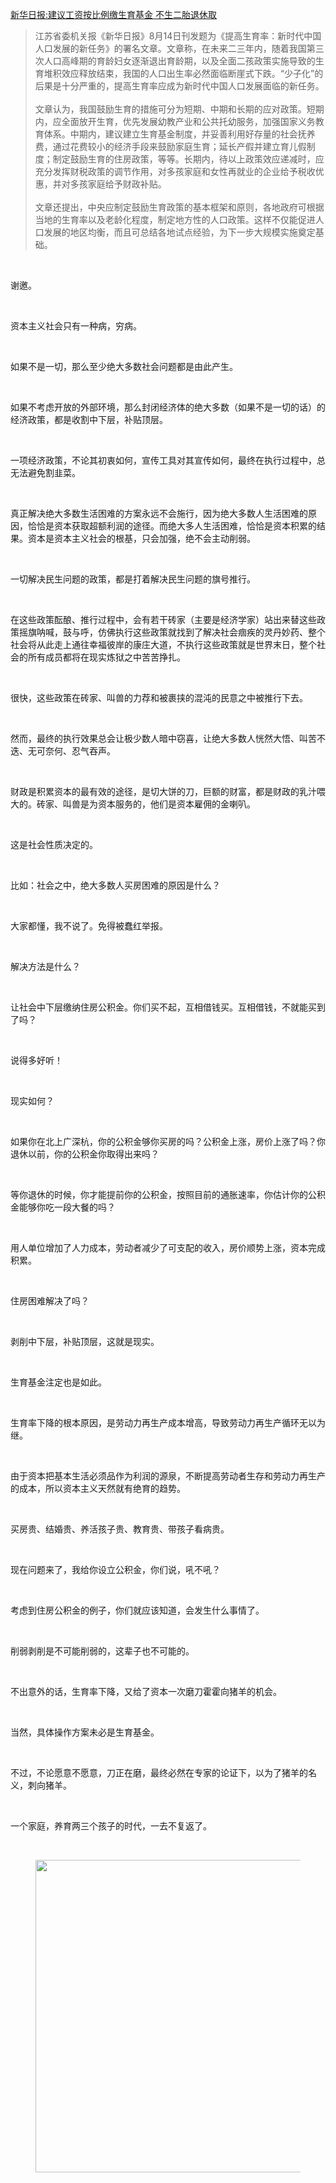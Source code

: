 <p></p><a href="http://link.zhihu.com/?target=http%3A//finance.sina.com.cn/china/dfjj/2018-08-16/doc-ihhtfwqs0825855.shtml" data-draft-node="block" data-draft-type="link-card" data-image="https://picx.zhimg.com/v2-ef739a14fec55b3e8be0a1284c1e4f2e_qhd.jpg?source=d16d100b" data-image-width="580" data-image-height="330" class=" wrap external" target="_blank" rel="nofollow noreferrer">新华日报:建议工资按比例缴生育基金 不生二胎退休取</a><blockquote data-pid="197B5F-2">江苏省委机关报《新华日报》8月14日刊发题为《提高生育率：新时代中国人口发展的新任务》的署名文章。文章称，在未来二三年内，随着我国第三次人口高峰期的育龄妇女逐渐退出育龄期，以及全面二孩政策实施导致的生育堆积效应释放结束，我国的人口出生率必然面临断崖式下跌。“少子化”的后果是十分严重的，提高生育率应成为新时代中国人口发展面临的新任务。<br><br>文章认为，我国鼓励生育的措施可分为短期、中期和长期的应对政策。短期内，应全面放开生育，优先发展幼教产业和公共托幼服务，加强国家义务教育体系。中期内，建议建立生育基金制度，并妥善利用好存量的社会抚养费，通过花费较小的经济手段来鼓励家庭生育；延长产假并建立育儿假制度；制定鼓励生育的住房政策，等等。长期内，待以上政策效应递减时，应充分发挥财税政策的调节作用，对多孩家庭和女性再就业的企业给予税收优惠，并对多孩家庭给予财政补贴。<br><br>文章还提出，中央应制定鼓励生育政策的基本框架和原则，各地政府可根据当地的生育率以及老龄化程度，制定地方性的人口政策。这样不仅能促进人口发展的地区均衡，而且可总结各地试点经验，为下一步大规模实施奠定基础。</blockquote><p><br></p><p data-pid="kvEeKlC_">谢邀。</p><p><br></p><p data-pid="X7PDHl9N">资本主义社会只有一种病，穷病。</p><p><br></p><p data-pid="L6q0LWAO">如果不是一切，那么至少绝大多数社会问题都是由此产生。</p><p><br></p><p data-pid="HLJFmDc4">如果不考虑开放的外部环境，那么封闭经济体的绝大多数（如果不是一切的话）的经济政策，都是收割中下层，补贴顶层。</p><p><br></p><p data-pid="925GOodA">一项经济政策，不论其初衷如何，宣传工具对其宣传如何，最终在执行过程中，总无法避免割韭菜。</p><p><br></p><p data-pid="0sc3Vv3-">真正解决绝大多数生活困难的方案永远不会施行，因为绝大多数人生活困难的原因，恰恰是资本获取超额利润的途径。而绝大多人生活困难，恰恰是资本积累的结果。资本是资本主义社会的根基，只会加强，绝不会主动削弱。</p><p><br></p><p data-pid="zG7X58xt">一切解决民生问题的政策，都是打着解决民生问题的旗号推行。</p><p><br></p><p data-pid="QDvnkICc">在这些政策酝酿、推行过程中，会有若干砖家（主要是经济学家）站出来替这些政策摇旗呐喊，鼓与呼，仿佛执行这些政策就找到了解决社会痼疾的灵丹妙药、整个社会将从此走上通往幸福彼岸的康庄大道，不执行这些政策就是世界末日，整个社会的所有成员都将在现实炼狱之中苦苦挣扎。</p><p><br></p><p data-pid="CD-8Vn2R">很快，这些政策在砖家、叫兽的力荐和被裹挟的混沌的民意之中被推行下去。</p><p><br></p><p data-pid="es3ANLLK">然而，最终的执行效果总会让极少数人暗中窃喜，让绝大多数人恍然大悟、叫苦不迭、无可奈何、忍气吞声。</p><p><br></p><p data-pid="wF_SqP6U">财政是积累资本的最有效的途径，是切大饼的刀，巨额的财富，都是财政的乳汁喂大的。砖家、叫兽是为资本服务的，他们是资本雇佣的金喇叭。</p><p><br></p><p data-pid="NUNe5kMe">这是社会性质决定的。</p><p><br></p><p data-pid="XTdNjPIR">比如：社会之中，绝大多数人买房困难的原因是什么？</p><p><br></p><p data-pid="s1aOxjcR">大家都懂，我不说了。免得被蠢红举报。</p><p><br></p><p data-pid="heSaLAVJ">解决方法是什么？</p><p><br></p><p data-pid="RCAPmSL9">让社会中下层缴纳住房公积金。你们买不起，互相借钱买。互相借钱，不就能买到了吗？</p><p><br></p><p data-pid="EZ3zn7aS">说得多好听！</p><p><br></p><p data-pid="PmDZib3F">现实如何？</p><p><br></p><p data-pid="roT0yeJF">如果你在北上广深杭，你的公积金够你买房的吗？公积金上涨，房价上涨了吗？你退休以前，你的公积金你取得出来吗？</p><p><br></p><p data-pid="WWznyATv">等你退休的时候，你才能提前你的公积金，按照目前的通胀速率，你估计你的公积金能够你吃一段大餐的吗？</p><p><br></p><p data-pid="JRSxoS8i">用人单位增加了人力成本，劳动者减少了可支配的收入，房价顺势上涨，资本完成积累。</p><p><br></p><p data-pid="zoyzeAem">住房困难解决了吗？</p><p><br></p><p data-pid="sFelXcWR">剥削中下层，补贴顶层，这就是现实。</p><p><br></p><p data-pid="NcGGTjlM">生育基金注定也是如此。</p><p><br></p><p data-pid="68g2sY8j">生育率下降的根本原因，是劳动力再生产成本增高，导致劳动力再生产循环无以为继。</p><p><br></p><p data-pid="Pl6PPwFq">由于资本把基本生活必须品作为利润的源泉，不断提高劳动者生存和劳动力再生产的成本，所以资本主义天然就有绝育的趋势。</p><p><br></p><p data-pid="FjBsy4KP">买房贵、结婚贵、养活孩子贵、教育贵、带孩子看病贵。</p><p><br></p><p data-pid="Pssm5ayS">现在问题来了，我给你设立公积金，你们说，吼不吼？</p><p><br></p><p data-pid="ieSYlJ-L">考虑到住房公积金的例子，你们就应该知道，会发生什么事情了。</p><p><br></p><p data-pid="PXHdy9kB">削弱剥削是不可能削弱的，这辈子也不可能的。</p><p><br></p><p data-pid="3TgnPs1M">不出意外的话，生育率下降，又给了资本一次磨刀霍霍向猪羊的机会。</p><p><br></p><p data-pid="dI6qTgHC">当然，具体操作方案未必是生育基金。</p><p><br></p><p data-pid="EaoriUGI">不过，不论愿意不愿意，刀正在磨，最终必然在专家的论证下，以为了猪羊的名义，刺向猪羊。</p><p><br></p><p data-pid="CMR4DrqX">一个家庭，养育两三个孩子的时代，一去不复返了。</p><p><br></p><figure data-size="normal"><img src="https://picx.zhimg.com/v2-20c55bc70512bef31a54cffdafb94a3c_720w.jpg?source=d16d100b" data-caption="" data-size="normal" data-rawwidth="500" data-rawheight="375" class="origin_image zh-lightbox-thumb" width="500" data-original="https://picx.zhimg.com/v2-20c55bc70512bef31a54cffdafb94a3c_720w.jpg?source=d16d100b"></figure><p></p>